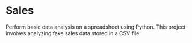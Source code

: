 # Sales
Perform basic data analysis on a spreadsheet using Python. This project involves analyzing fake sales data stored in a CSV file
